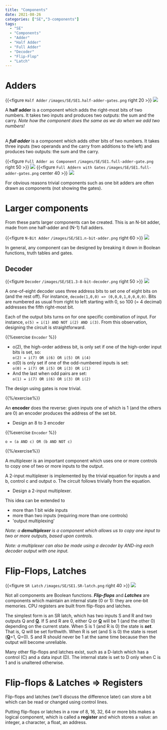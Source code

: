 ```yaml
---
title: "Components"
date: 2021-08-26
categories: ["SE","3-components"]
tags:
  - "SE"
  - "Components"
  - "Adder"
  - "Half Adder"
  - "Full Adder"
  - "Decoder"
  - "Flip-Flop"
  - "Latch"
---
```

# Adders


{{<figure `Half Adder` `/images/SE/SE1.half-adder-gates.png` right 20 >}}
![](SE1.half-adder-gates.png)

A **half adder** is a component which adds the right-most bits of two numbers. It takes two inputs and produces two outputs: the sum and the carry. *Note how the component does the same as we do when we add two numbers!*
<br>
<br>

A ***full adder*** is a component which adds other bits of two numbers. It takes three inputs (two operands and the carry from additions to the left) and produces two outputs: the sum and the carry.

{{<figure `Full Adder as Component` `/images/SE/SE1.full-adder-gate.png` right 50 >}}
![](SE1.full-adder-gate.png)
{{<figure `Full Addern with Gates` `/images/SE/SE1.full-adder-gates.png` center 40 >}}
![](SE1.full-adder-gates.png)

For obvious reasons trivial components such as one bit adders are often drawn as components (not showing the gates).

# Larger components

From these parts larger components can be created. This is an N-bit adder, made from one half-adder and (N-1) full adders. 

{{<figure `N-Bit Adder` `/images/SE/SE1.n-bit-adder.png` right 60 >}}
![](SE1.n-bit-adder.png)

In general, any component can be designed by breaking it down in Boolean functions, truth tables and gates.

## Decoder
{{<figure `Decoder` `/images/SE/SE1.3-8-bit-decoder.png` right 50 >}}
![](SE1.3-8-bit-decoder.png)

A one-of-eight decoder uses three address bits to set one of eight bits on (and the rest off). For instance, `decode(1,0,0) => (0,0,0,1,0,0,0,0)`. Bits are numbered as usual from right to left starting with 0, so 100 (= 4 decimal) addresses the fifth right-most bit.

Each of the output bits turns on for one specific combination of input. For instance, `o(5) = i(1) AND NOT i(2) AND i(3)`. From this observation, designing the circuit is straightforward.

{{%exercise `Encoder` %}}

* o(2), the high-order address bit, is only set if one of the high-order input bits is set, so:  
`o(2) = i(7) OR i(6) OR i(5) OR i(4)`
* o(0) is only set if one of the odd-numbered inputs is set:   
`o(0) = i(7) OR i(5) OR i(3) OR i(1)`
* And the last when odd pairs are set:  
`o(1) = i(7) OR i(6) OR i(3) OR i(2)`

The design using gates is now trivial.

{{%/exercise%}}

An **encoder** does the reverse: given inputs one of which is 1 (and the others are 0) an encoder produces the address of the set bit.

* Design an 8 to 3 encoder

{{%exercise `Encoder` %}}

`o = (a AND c) OR (b AND NOT c)`

{{%/exercise%}}

A multiplexer is an important component which uses one or more controls to copy one of two or more inputs to the output.

A 2-input multiplexer is implemented by the trivial equation for inputs a and b, control c and output o. The circuit follows trivially from the equation.

* Design a 2-input multiplexer.

This idea can be extended to

* more than 1 bit wide inputs
* more than two inputs (requiring more than one controls)
* 'output multiplexing'

*Note: a **demultiplexer** is a component which allows us to copy one input to two or more outputs, based upon controls.*

*Note: a multiplexer can also be made using a decoder by AND-ing each decoder output with one input.*

# Flip-Flops, Latches
{{<figure `SR Latch` `/images/SE/SE1.SR-latch.png` right 40 >}}
![](SE1.SR-latch.png)

Not all components are Boolean functions. ***Flip-flops*** and ***Latches*** are components which maintain an internal state (0 or 1): they are one-bit memories. CPU registers are built from flip-flops and latches.

The simplest form is an SR latch, which has two inputs S and R and two outputs Q and <u>**Q**</u>. If S and R are 0, either Q or <u>**Q**</u> will be 1 (and the other 0) depending on the current state. When S is 1 (and R is 0) the state is ***set***. That is, Q will be set forthwith. When R is set (and S is 0) the state is reset (<u>**Q**</u>=1, Q=0). S and R should never be 1 at the same time because then the output will become unreliable.

Many other flip-flops and latches exist, such as a D-latch which has a control (C) and a data input (D). The internal state is set to D only when C is 1 and is unaltered otherwise.

# Flip-flops & Latches => Registers

Flip-flops and latches (we'll discuss the difference later) can store a bit which can be read or changed using control lines.

Putting flip-flops or latches in a row of 8, 16, 32, 64 or more bits makes a logical component, which is called a **register** and which stores a value: an integer, a character, a float, an address.




